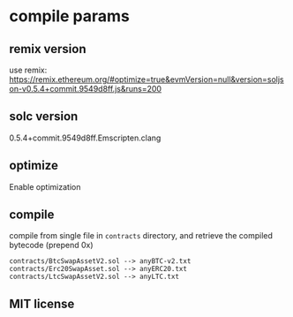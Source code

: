 # compile params

## remix version

use remix: 
<https://remix.ethereum.org/#optimize=true&evmVersion=null&version=soljson-v0.5.4+commit.9549d8ff.js&runs=200>

## solc version

0.5.4+commit.9549d8ff.Emscripten.clang

## optimize

Enable optimization

## compile

compile from single file in `contracts` directory, and retrieve the compiled bytecode (prepend 0x)

```text
contracts/BtcSwapAssetV2.sol --> anyBTC-v2.txt
contracts/Erc20SwapAsset.sol --> anyERC20.txt
contracts/LtcSwapAssetV2.sol --> anyLTC.txt
```

## MIT license

